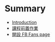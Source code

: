# Summary

* [Introduction](README.md)
* [課程前置作業](chapter1.md)
* [開設 FB Fans page](kai-she-fb-fans-page.md)

